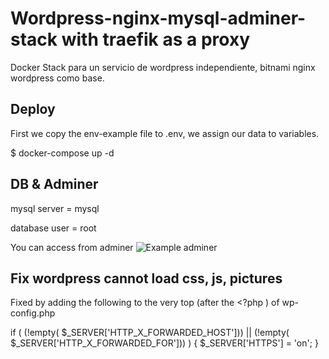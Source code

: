 # Wordpress-nginx-mysql-adminer-stack with traefik as a proxy
Docker Stack para un servicio de wordpress independiente, bitnami nginx wordpress como base.

Deploy
------
First we copy the env-example file to .env, we assign our data to variables.

$ docker-compose up -d

DB & Adminer
------------
mysql server = mysql

database user = root 

You can access from adminer
![Example adminer](https://i.imgur.com/p6YnOnV.png)

Fix wordpress cannot load css, js, pictures
--------------------------------------------

Fixed by adding the following to the very top (after the <?php ) of wp-config.php

if ( (!empty( $_SERVER['HTTP_X_FORWARDED_HOST'])) || (!empty( $_SERVER['HTTP_X_FORWARDED_FOR'])) ) { $_SERVER['HTTPS'] = 'on'; }
